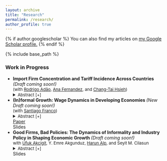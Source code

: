 ```yaml
---
layout: archive
title: "Research"
permalink: /research/
author_profile: true
---
```


{% if author.googlescholar %}
  You can also find my articles on <u><a href="{{author.googlescholar}}">my Google Scholar profile</a>.</u>
{% endif %}

{% include base_path %}

### Work in Progress 
<body>
<ul> 
<li> <b>Import Firm Concentration and Tariff Incidence Across Countries </b> <i> (Draft coming soon!) </i> <br>
 <span style="font-size:small;"> (with <a href="https://sites.google.com/site/rradao/">Rodrigo Adão</a>, <a href="https://sites.google.com/site/decrganamargaridafernandes/home?authuser=0">Ana Fernandez</a>, and <a href="https://faculty.chicagobooth.edu/chang-tai-hsieh">Chang-Tai Hsieh</a>) </span> <br>
 <details>
 <summary> <span class="cmu-serif;" style="font-size:small;" style="color: blue;"> Abstract [+] </span> </summary>
  <p> <span class="cmu-serif"; style="font-size:small;">How does the market structure among importer firms affect the aggregate and distributional effects of changes in trade costs? We combine a model of domestic pricing decisions of importer firms with administrative firm-level import records from 55 countries to answer this question. We show that imports of a good are highly concentrated among the largest importer firms, with this concentration being more pronounced in smaller and lower income countries. We develop a model in which import firm concentration determines domestic pricing strategies and, consequently, the incidence of tariffs on consumer prices and firm markups. The role of import concentration is captured through the firm-level elasticity of imports to tariff changes, which depends solely on the firm’s initial share of the country’s imports of a good. We estimate that the negative impact of tariff increases on firm imports is monotonically decreasing with the firm's good import share. The combination of our model and estimates implies that, due to higher import concentration, poorer and smaller countries have higher markups on imported goods and a greater incidence of trade cost changes on firm profits than on consumer prices.</span> </p>
</details> 
</li>
<li> <b> (In)formal Growth: Wage Dynamics in Developing Economies </b> <i> (New Draft coming soon!) </i> <br>
<span style="font-size:small;"> (with  <a href="https://www.santiago-franco.com/home">Santiago Franco</a>)  </span> <br>
<details>
<summary> <span class="cmu-serif;" style="font-size:small;" style="color: blue;">   Abstract [+] </span>  </summary>
 <p><span class="cmu-serif" style="font-size:small;">Labor informality is pervasive in developing economies. In this paper, we investigate the interconnection between informal labor, human capital accumulation, and economic growth. How do informal labor markets affect human capital accumulation, and vice versa? What are the aggregate effects of this interaction on growth and welfare? Using panel data from Chile and Colombia, we explore the dynamics of the formal and informal sectors by documenting two new empirical facts. First, wages for formal workers increase significantly more over the life cycle than wages for informal workers. Second, a substantial portion of this formal wage premium is attributable to workers' skill-based sorting. To rationalize these patterns, we build an endogenous growth model where heterogeneous workers sort into formal and informal labor markets based on their potential earnings. Worker's human capital increases over their life cycle through interactions with other workers. In equilibrium, more knowledgeable workers sort into the formal sector, and the growth rate of the economy is determined by the rate at which all workers meet more knowledgeable formal workers. We structurally estimate the parameters of the model and use it to quantify the effect of formalization policies. We find that policies that decrease the cost of operating formally are more effective in reducing the size of the informal sector compared to policies that increase the cost of producing informally. However, both types of policies have adverse effects on economic growth by lowering the quality of interactions of more skilled workers.</span> </p>
  </details> 
 <a href="https://francotabares.github.io/JMpacket/Franco_Quintero_Informal_Growth.pdf">Paper</a> <br>
 Slides <br>
 </li>
<li> <b> Good Firms, Bad Policies: The Dynamics of Informality and Industry Policy in Shaping Economic Growth </b> <i> (Draft coming soon!) </i> <br>
<span style="font-size:small;"> with <a href="https://www.ufukakcigit.com/">Ufuk Akcigit</a>, Y. Emre Akgunduz, <a href="https://www.harunalp.net/">Harun Alp</a>, and Seyit M. Cilasun </span>
<details>
<summary> <span class="cmu-serif;" style="font-size:small;" style="color: blue;">  Abstract [+] </span> </summary>
<p> <span class="cmu-serif" style="font-size:small;">We study the effects of size-dependent regulations in a dynamic model in which heterogeneous firms spend resources to grow by improving their productivity and can rely on informality in the labor market. We use the model to study firms in Turkey, where labor market regulations make operation more costly for firms with more than 50 employees. We find that firms rely more on informality to avoid the burden of size-dependent regulations: the overall share of informality would be lower by 5.9% in the absence of regulation. Additionally, size-dependent policies take a higher toll on firms with high growth potential. In a counterfactual economy without distortion, the share of these firms would increase by 2.5%, and the share of firms with more than 50 employees would increase by 78%. Finally, without regulation, economic growth and welfare would increase by 1.9% and 0.6%, respectively.</span> </p>
 </details> 
 Slides 
 </li>

<!-- When you finally have work to add here, put it in the _research folder, one file per paper -->
<!-- Then also remove the sitemap: false from each file -->
<!-- {% for post in site.publications reversed %}
  {% include archive-single.html %}
{% endfor %} -->
